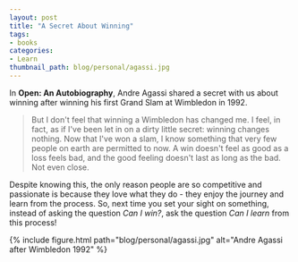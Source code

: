 ```yaml
---
layout: post
title: "A Secret About Winning"
tags:
- books
categories:
- Learn
thumbnail_path: blog/personal/agassi.jpg
---
```


In **Open: An Autobiography**, Andre Agassi shared a secret with us about winning after winning his first Grand Slam at Wimbledon in 1992.

> But I don't feel that winning a Wimbledon has changed me. I feel, in fact, as if I've been let in on a dirty little secret: winning changes nothing. Now that I've won a slam, I know something that very few people on earth are permitted to now. A win doesn't feel as good as a loss feels bad, and the good feeling doesn't last as long as the bad. Not even close.

Despite knowing this, the only reason people are so competitive and passionate is because they love what they do - they enjoy the journey and learn from the process. So, next time you set your sight on something, instead of asking the question *Can I win?*, ask the question *Can I learn* from this process!

{% include figure.html path="blog/personal/agassi.jpg" alt="Andre Agassi after Wimbledon 1992" %}